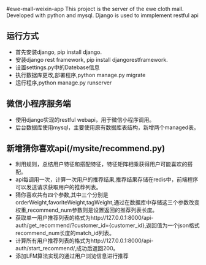 #ewe-mall-weixin-app
This project is the server of the ewe cloth mall. Developed with python and mysql. Django is used to immplement restful api

## 运行方式
* 首先安装django, pip install django.
* 安装django rest framework, pip install djangorestframework.
* 设置settings.py中的Datebase信息
* 执行数据库更改,部署程序,python manage.py migrate
* 运行程序,python manage.py runserver

## 微信小程序服务端
* 使用django实现的restful webapi，用于微信小程序调用。
* 后台数据库使用mysql，主要使用原有数据库表结构，新增两个managed表。

## 新增猜你喜欢api(/mysite/recommend.py)
* 利用规则，总结用户特征和搭配特征，特征矩阵相乘获得用户可能喜欢的搭配。
* api每调用一次，计算一次用户的推荐结果,推荐结果存储在redis中，前端程序可以发送请求获取用户的推荐列表。
* 猜你喜欢共有四个参数,其中三个分别是orderWeight,favoriteWeight,tagWeight,通过在数据库中存储这三个参数改变权重,recommend_num参数则是设置返回的推荐列表长度。
* 获取单一用户推荐列表的格式为http://127.0.0.1:8000/api-auth/get_recommend/?customer_id={customer_id},返回值为一个json格式recommend_num长度的match_id列表。
* 计算所有用户推荐列表的格式为http://127.0.0.1:8000/api-auth/start_recommend/,成功后返回200。
* 添加LFM算法实现的通过用户浏览信息进行推荐
